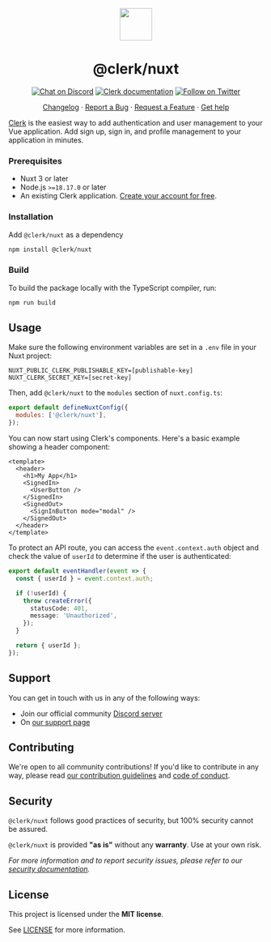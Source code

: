 <p align="center">
  <a href="https://clerk.com?utm_source=github&utm_medium=clerk_nuxt" target="_blank" rel="noopener noreferrer">
    <picture>
      <source media="(prefers-color-scheme: dark)" srcset="https://images.clerk.com/static/logo-dark-mode-400x400.png">
      <img src="https://images.clerk.com/static/logo-light-mode-400x400.png" height="64">
    </picture>
  </a>
  <br />
  <h1 align="center">@clerk/nuxt</h1>
</p>

<div align="center">

[![Chat on Discord](https://img.shields.io/discord/856971667393609759.svg?logo=discord)](https://clerk.com/discord)
[![Clerk documentation](https://img.shields.io/badge/documentation-clerk-green.svg)](https://clerk.com/docs?utm_source=github&utm_medium=clerk_nuxt)
[![Follow on Twitter](https://img.shields.io/twitter/follow/ClerkDev?style=social)](https://twitter.com/intent/follow?screen_name=ClerkDev)

[Changelog](https://github.com/clerk/javascript/blob/main/packages/nuxt/CHANGELOG.md)
·
[Report a Bug](https://github.com/clerk/javascript/issues/new?assignees=&labels=needs-triage&projects=&template=BUG_REPORT.yml)
·
[Request a Feature](https://feedback.clerk.com/roadmap)
·
[Get help](https://clerk.com/contact/support?utm_source=github&utm_medium=clerk_nuxt)

</div>

[Clerk](https://clerk.com/?utm_source=github&utm_medium=clerk_nuxt) is the easiest way to add authentication and user management to your Vue application. Add sign up, sign in, and profile management to your application in minutes.

### Prerequisites

- Nuxt 3 or later
- Node.js `>=18.17.0` or later
- An existing Clerk application. [Create your account for free](https://dashboard.clerk.com/sign-up?utm_source=github&utm_medium=clerk_nuxt).

### Installation

Add `@clerk/nuxt` as a dependency

```bash
npm install @clerk/nuxt
```

### Build

To build the package locally with the TypeScript compiler, run:

```bash
npm run build
```

## Usage

Make sure the following environment variables are set in a `.env` file in your Nuxt project:

```
NUXT_PUBLIC_CLERK_PUBLISHABLE_KEY=[publishable-key]
NUXT_CLERK_SECRET_KEY=[secret-key]
```

Then, add `@clerk/nuxt` to the `modules` section of `nuxt.config.ts`:

```js
export default defineNuxtConfig({
  modules: ['@clerk/nuxt'],
});
```

You can now start using Clerk's components. Here's a basic example showing a header component:

```vue
<template>
  <header>
    <h1>My App</h1>
    <SignedIn>
      <UserButton />
    </SignedIn>
    <SignedOut>
      <SignInButton mode="modal" />
    </SignedOut>
  </header>
</template>
```

To protect an API route, you can access the `event.context.auth` object and check the value of `userId` to determine if the user is authenticated:

```ts
export default eventHandler(event => {
  const { userId } = event.context.auth;

  if (!userId) {
    throw createError({
      statusCode: 401,
      message: 'Unauthorized',
    });
  }

  return { userId };
});
```

## Support

You can get in touch with us in any of the following ways:

- Join our official community [Discord server](https://clerk.com/discord)
- On [our support page](https://clerk.com/contact/support?utm_source=github&utm_medium=clerk_nuxt)

## Contributing

We're open to all community contributions! If you'd like to contribute in any way, please read [our contribution guidelines](https://github.com/clerk/javascript/blob/main/docs/CONTRIBUTING.md) and [code of conduct](https://github.com/clerk/javascript/blob/main/docs/CODE_OF_CONDUCT.md).

## Security

`@clerk/nuxt` follows good practices of security, but 100% security cannot be assured.

`@clerk/nuxt` is provided **"as is"** without any **warranty**. Use at your own risk.

_For more information and to report security issues, please refer to our [security documentation](https://github.com/clerk/javascript/blob/main/docs/SECURITY.md)._

## License

This project is licensed under the **MIT license**.

See [LICENSE](https://github.com/clerk/javascript/blob/main/packages/vue/LICENSE) for more information.
